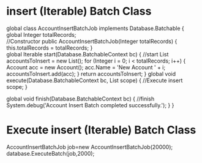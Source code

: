 # insert (Iterable<sObject>) Batch Class

global class AccountInsertBatchJob implements Database.Batchable<sObject> {    
   global Integer totalRecords;  
    //Constructor 
    public AccountInsertBatchJob(Integer totalRecords) {
        this.totalRecords = totalRecords;
    }   
global Iterable<sObject> start(Database.BatchableContext bc) {              //start
        List<Account> accountsToInsert = new List<Account>();
        for (Integer i = 0; i < totalRecords; i++) {
            Account acc = new Account();
            acc.Name = 'New Account ' + i;
            accountsToInsert.add(acc);
        }
        return accountsToInsert;
    }
global void execute(Database.BatchableContext bc, List<sObject> scope) {   //Execute
        insert scope;
    }

global void finish(Database.BatchableContext bc) {                          //finish
        System.debug('Account Insert Batch completed successfully.');
    }
}
     

# Execute insert (Iterable<sObject>) Batch Class
AccountInsertBatchJob job=new AccountInsertBatchJob(20000);
database.ExecuteBatch(job,2000);     



